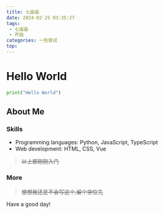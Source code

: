 ```yaml
---
title: 七庙庙
date: 2024-02-25 03:35:27
tags:
 - 七庙庙
 - 开始
categories: 一些尝试
top: 
---
```

# Hello World

```python
print("Hello World")
```

## About Me

### Skills

- Programming languages: Python, JavaScript, TypeScript
- Web development: HTML, CSS, Vue

> ~~以上都刚刚入门~~

### More

> ~~想想我还是不会写这个,留个空位先~~

Have a good day!
